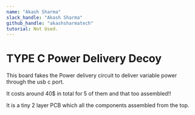 ```yaml
---
name: "Akash Sharma"
slack_handle: "Akash Sharma"
github_handle: "akashsharmatech"
tutorial: Not Used.
---
```


# TYPE C Power Delivery Decoy

This board fakes the Power delivery circuit to deliver variable power through the usb c port.

It costs around 40$ in total for 5 of them and that too assembled!!

It is a tiny 2 layer PCB which all the components assembled from the top.